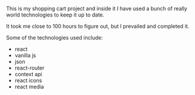 This is my shopping cart project and inside it I have used a bunch of really world technologies to keep it up to date.

It took me close to 100 hours to figure out, but I prevailed and completed it.


Some of the technologies used include:
- react
- vanilla js
- json
- react-router
- context api
- react icons
- react media